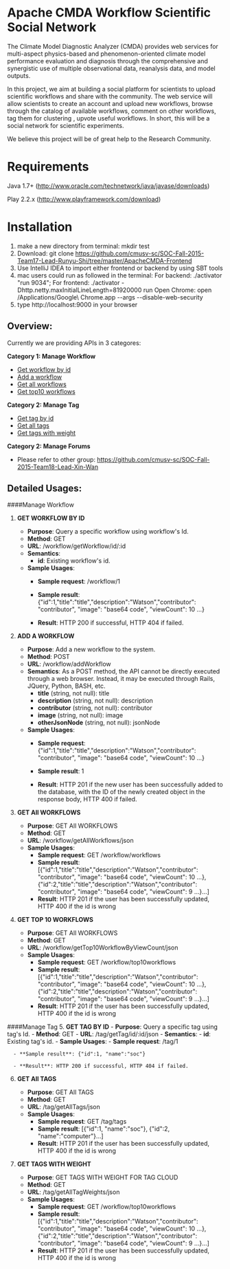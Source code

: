 Apache CMDA Workflow Scientific Social Network
================

The Climate Model Diagnostic Analyzer (CMDA) provides web services for multi-aspect physics-based and phenomenon-oriented climate model performance evaluation and diagnosis through the comprehensive and synergistic use of multiple observational data, reanalysis data, and model outputs.

In this project, we aim at building a social platform for scientists to upload scientific workflows and share with the community. The web service will allow scientists to create an account and upload new workflows, browse through the catalog of available workflows, comment on other workflows, tag them for clustering , upvote useful workflows. In short, this will be a social network for scientific experiments. 

We believe this project will be of great help to the Research Community.

Requirements
============
Java 1.7+ (http://www.oracle.com/technetwork/java/javase/downloads)

Play 2.2.x (http://www.playframework.com/download)


Installation
============
1. make a new directory from terminal: mkdir test
2. Download: git clone https://github.com/cmusv-sc/SOC-Fall-2015-Team17-Lead-Runyu-Shi/tree/master/ApacheCMDA-Frontend 
3. Use IntelliJ IDEA to import either frontend or backend by using SBT tools
4. mac users could run as followed in the terminal:
For backend: ./activator "run 9034";
For frontend: ./activator -Dhttp.netty.maxInitialLineLength=81920000 run
Open Chrome: open /Applications/Google\ Chrome.app --args --disable-web-security
5. type http://localhost:9000 in your browser

Overview:
---------
Currently we are providing APIs in 3 categores:

**Category 1: Manage Workflow**<br/>
   - [Get workflow by id](#1)<br/>
   - [Add a workflow](#2)<br/>
   - [Get all workflows](#3)<br/>
   - [Get top10 workflows](#4)<br/>

**Category 2: Manage Tag**<br/>
   - [Get tag by id](#5)<br/>
   - [Get all tags](#6)<br/>
   - [Get tags with weight](#7)<br/>

**Category 2: Manage Forums**<br/>
   - Please refer to other group: https://github.com/cmusv-sc/SOC-Fall-2015-Team18-Lead-Xin-Wan
   
Detailed Usages:
----------------

####Manage Workflow
1. <a name="1"></a>**GET WORKFLOW BY ID**
    - **Purpose**: Query a specific workflow using workflow's Id.
    - **Method**: GET
    - **URL**: /workflow/getWorkflow/id/:id
    - **Semantics**: 
        - **id**: Existing workflow's id.
    - **Sample Usages**:
      - **Sample request**: /workflow/1
          
      - **Sample result**: {"id":1,"title":"title","description":"Watson","contributor": "contributor", "image": "base64 code", "viewCount": 10 ...}
      
      - **Result**: HTTP 200 if successful, HTTP 404 if failed.
      
2. <a name="2"></a>**ADD A WORKFLOW**
    - **Purpose**: Add a new workflow to the system.
    - **Method**: POST
    - **URL**: /workflow/addWorkflow
    - **Semantics**:  As a POST method, the API cannot be directly executed through a web browser. Instead, it may be executed through Rails, JQuery, Python, BASH, etc.
      - **title** (string, not null): title
      - **description** (string, not null): description
      - **contributor** (string, not null): contributor
      - **image** (string, not null): image
      - **otherJsonNode** (string, not null): jsonNode
    - **Sample Usages**:
      - **Sample request**: {"id":1,"title":"title","description":"Watson","contributor": "contributor", "image": "base64 code", "viewCount": 10 ...}
          
      - **Sample result**: 1
               
      - **Result**: HTTP 201 if the new user has been successfully added to the database, with the ID of the newly created object in the response body, HTTP 400 if failed.
      
3. <a name="3"></a>**GET All WORKFLOWS**
    - **Purpose**: GET All WORKFLOWS
    - **Method**: GET
    - **URL**: /workflow/getAllWorkflows/json
    - **Sample Usages**:
      - **Sample request**: GET /workflow/workflows
      - **Sample result**: [{"id":1,"title":"title","description":"Watson","contributor": "contributor", "image": "base64 code", "viewCount": 10 ...},{"id":2,"title":"title","description":"Watson","contributor": "contributor", "image": "base64 code", "viewCount": 9 ...}...]
      - **Result**: HTTP 201 if the user has been successfully updated, HTTP 400 if the id is wrong
           
4. <a name="4"></a>**GET TOP 10 WORKFLOWS**
    - **Purpose**: GET All WORKFLOWS
    - **Method**: GET
    - **URL**: /workflow/getTop10WorkflowByViewCount/json
    - **Sample Usages**:
      - **Sample request**: GET /workflow/top10workflows
      - **Sample result**: [{"id":1,"title":"title","description":"Watson","contributor": "contributor", "image": "base64 code", "viewCount": 10 ...},{"id":2,"title":"title","description":"Watson","contributor": "contributor", "image": "base64 code", "viewCount": 9 ...}...]
      - **Result**: HTTP 201 if the user has been successfully updated, HTTP 400 if the id is wrong
  
####Manage Tag
5. <a name="5"></a>**GET TAG BY ID**
    - **Purpose**: Query a specific tag using tag's Id.
    - **Method**: GET
    - **URL**: /tag/getTag/id/:id/json
    - **Semantics**: 
        - **id**: Existing tag's id.
    - **Sample Usages**:
      - **Sample request**: /tag/1
          
      - **Sample result**: {"id":1, "name":"soc"}
      
      - **Result**: HTTP 200 if successful, HTTP 404 if failed.
      
6. <a name="6"></a>**GET All TAGS**
    - **Purpose**: GET All TAGS
    - **Method**: GET
    - **URL**: /tag/getAllTags/json
    - **Sample Usages**:
      - **Sample request**: GET /tag/tags
      - **Sample result**: [{"id":1, "name":"soc"}, {"id":2, "name":"computer"}...]
      - **Result**: HTTP 201 if the user has been successfully updated, HTTP 400 if the id is wrong
           
7. <a name="7"></a>**GET TAGS WITH WEIGHT**
    - **Purpose**: GET TAGS WITH WEIGHT FOR TAG CLOUD
    - **Method**: GET
    - **URL**: /tag/getAllTagWeights/json
    - **Sample Usages**:
      - **Sample request**: GET /workflow/top10workflows
      - **Sample result**: [{"id":1,"title":"title","description":"Watson","contributor": "contributor", "image": "base64 code", "viewCount": 10 ...},{"id":2,"title":"title","description":"Watson","contributor": "contributor", "image": "base64 code", "viewCount": 9 ...}...]
      - **Result**: HTTP 201 if the user has been successfully updated, HTTP 400 if the id is wrong